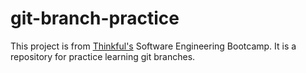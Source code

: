 # git-branch-practice

This project is from [Thinkful's](https://www.thinkful.com/bootcamp/web-development/) Software Engineering Bootcamp. It is a repository for practice learning git branches.
